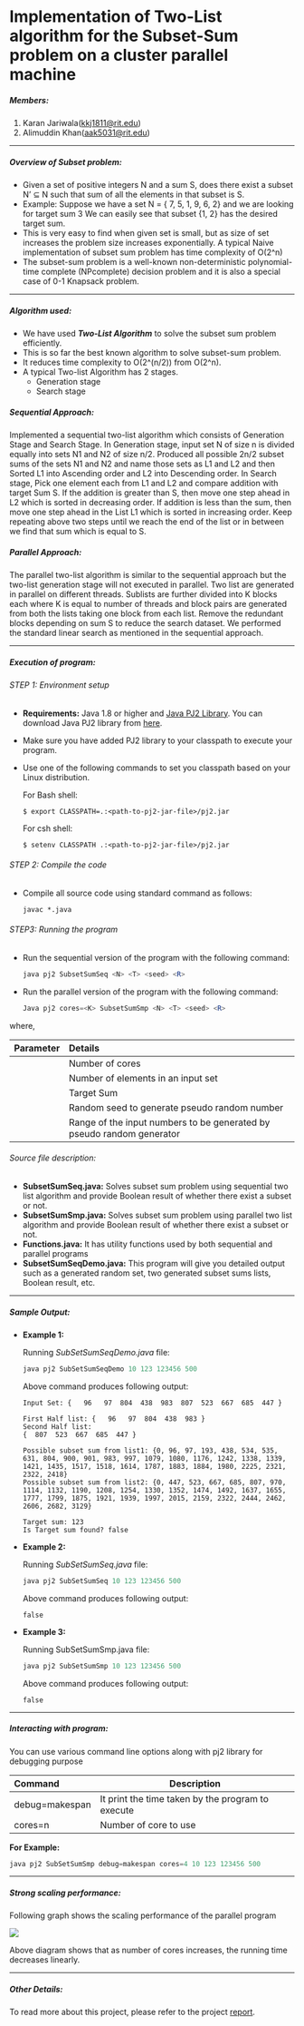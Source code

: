 # Implementation of Two-List algorithm for the Subset-Sum problem on a cluster parallel machine

##### Members:

1. Karan Jariwala(kkj1811@rit.edu)
2. Alimuddin Khan(aak5031@rit.edu)

------

##### Overview of Subset problem:

- Given a set of positive integers N and a sum S, does there exist a subset N’ ⊆ N such that sum of all the elements in that subset is S. 
- Example: Suppose we have a set N = { 7, 5, 1, 9, 6, 2} and we are looking for target sum 3 We can easily see that subset {1, 2} has the desired target sum.
- This is very easy to find when given set is small, but as size of set increases the problem size increases exponentially. A typical Naive implementation of subset sum problem has time complexity of O(2^n)
- The subset-sum problem is a well-known non-deterministic polynomial-time complete (NPcomplete) decision problem and it is also a special case of 0-1 Knapsack problem.

------

##### Algorithm used:

- We have used **_Two-List Algorithm_** to solve the subset sum problem efficiently.
- This is so far the best known algorithm to solve subset-sum problem.
- It reduces time complexity to O(2^(n/2)) from O(2^n).
- A typical Two-list Algorithm has 2 stages.
  - Generation stage
  - Search stage

##### Sequential Approach:

Implemented a sequential two-list algorithm which consists of Generation Stage and Search Stage. In Generation stage, input set N of size n is divided equally into sets N1 and N2 of size n/2. Produced all possible 2n/2 subset sums of the sets N1 and N2 and name those sets as L1 and L2 and then Sorted L1 into Ascending order and L2 into Descending order. In Search stage, Pick one element each from L1 and L2 and compare addition with target Sum S. If the addition is greater than S, then move one step ahead in L2 which is sorted in decreasing order. If addition is less than the sum, then move one step ahead in the List L1 which is sorted in increasing order. Keep repeating above two steps until we reach the end of the list or in between we find that sum which is equal to S.

##### Parallel Approach:

The parallel two-list algorithm is similar to the sequential approach but the two-list generation stage will not executed in parallel. Two list are generated in parallel on different threads. Sublists are further divided into K blocks each where K is equal to number of threads and block pairs are generated from both the lists taking one block from each list. Remove the redundant blocks depending on sum S to reduce the search dataset. We performed the standard linear search as mentioned in the sequential approach.

------

##### Execution of program:

###### STEP 1: Environment setup

- **Requirements:** Java 1.8 or higher and [Java PJ2 Library](https://www.cs.rit.edu/~ark/pj2.shtml). You can download Java PJ2 library from [here](https://www.cs.rit.edu/~ark/pj2.shtml#download).

- Make sure you have added PJ2 library to your classpath to execute your program.

- Use one of the following commands to set you classpath based on your Linux distribution.

  For Bash shell: 

  ```shell
  $ export CLASSPATH=.:<path-to-pj2-jar-file>/pj2.jar
  ```

  For csh shell:

  ```shell
  $ setenv CLASSPATH .:<path-to-pj2-jar-file>/pj2.jar
  ```

###### STEP 2: Compile the code

- Compile all source code using standard command as follows:

  ```shell
  javac *.java
  ```

###### STEP3: Running the program

- Run the sequential version of the program with the following command:

  ```powershell
  java pj2 SubsetSumSeq <N> <T> <seed> <R>
  ```


- Run the parallel version of the program with the following command:

  ```powershell
  Java pj2 cores=<K> SubsetSumSmp <N> <T> <seed> <R>
  ```

where,

| Parameter | Details                                  |
| :-------: | :--------------------------------------- |
|    <K>    | Number of cores                          |
|    <N>    | Number of elements in an input set       |
|    <T>    | Target Sum                               |
|  <seed>   | Random seed to generate pseudo random number |
|    <R>    | Range of the input numbers to be generated by pseudo random generator |

###### Source file description:

- **SubsetSumSeq.java:** Solves subset sum problem using sequential two list algorithm and provide Boolean result of whether there exist a subset or not.
- **SubsetSumSmp.java:** Solves subset sum problem using parallel two list algorithm and provide Boolean result of whether there exist a subset or not.
- **Functions.java:** It has utility functions used by both sequential and parallel programs
- **SubsetSumSeqDemo.java:** This program will give you detailed output such as a generated random set, two generated subset sums lists, Boolean result, etc.

------

##### Sample Output:

- **Example 1:**

  Running *SubSetSumSeqDemo.java* file:

  ```powershell
  java pj2 SubSetSumSeqDemo 10 123 123456 500
  ```

  Above command produces following output:

  ```shell
  Input Set: {   96   97  804  438  983  807  523  667  685  447 }

  First Half list: {   96   97  804  438  983 }
  Second Half list: 
  {  807  523  667  685  447 }

  Possible subset sum from list1: {0, 96, 97, 193, 438, 534, 535, 631, 804, 900, 901, 983, 997, 1079, 1080, 1176, 1242, 1338, 1339, 1421, 1435, 1517, 1518, 1614, 1787, 1883, 1884, 1980, 2225, 2321, 2322, 2418}
  Possible subset sum from list2: {0, 447, 523, 667, 685, 807, 970, 1114, 1132, 1190, 1208, 1254, 1330, 1352, 1474, 1492, 1637, 1655, 1777, 1799, 1875, 1921, 1939, 1997, 2015, 2159, 2322, 2444, 2462, 2606, 2682, 3129}

  Target sum: 123
  Is Target sum found? false
  ```


- **Example 2:**

  Running *SubSetSumSeq.java* file:

  ```powershell
  java pj2 SubSetSumSeq 10 123 123456 500
  ```

  Above command produces following output:

  ```shell
  false
  ```


- **Example 3:**

  Running SubSetSumSmp.java file:

  ```powershell
  java pj2 SubSetSumSmp 10 123 123456 500
  ```

  Above command produces following output:

  ```shell
  false
  ```

------

##### Interacting with program:

You can use various command line options along with pj2 library for debugging purpose

| Command        | Description                              |
| :------------- | ---------------------------------------- |
| debug=makespan | It print the time taken by the program to execute |
| cores=n        | Number of core to use                    |

**For Example:**

```powershell
java pj2 SubSetSumSmp debug=makespan cores=4 10 123 123456 500
```

------

##### Strong scaling performance:

Following graph shows the scaling performance of the parallel program

![](https://github.com/karan6181/SubsetSum/tree/master/src/img/img09.png)

Above diagram shows that as number of cores increases, the running time decreases linearly.

------

##### Other Details:

To read more about this project, please refer to the project [report](https://github.com/karan6181/SubsetSum/blob/master/src/SubsetSum-TeamParallel-Deliverables.pdf).
